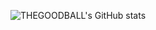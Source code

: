 
![THEGOODBALL's GitHub stats](https://github-readme-stats.vercel.app/api?THEGOODBALL=thegoodball&show_icons=true&theme=tokyonight)


